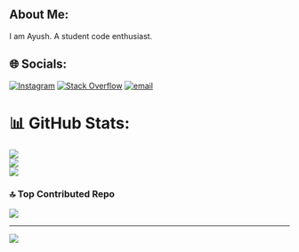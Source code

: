 ## About Me:
I am Ayush. A student code enthusiast.

## 🌐 Socials:
[![Instagram](https://img.shields.io/badge/Instagram-%23E4405F.svg?logo=Instagram&logoColor=white)](https://instagram.com/i.u._.sh) [![Stack Overflow](https://img.shields.io/badge/-Stackoverflow-FE7A16?logo=stack-overflow&logoColor=white)](https://stackoverflow.com/users/18746405) [![email](https://img.shields.io/badge/Email-D14836?logo=gmail&logoColor=white)](mailto:bhaleraoayush06@gmail.com)


# 📊 GitHub Stats:
![](https://github-readme-stats.vercel.app/api?username=ahhyoushh&theme=dark&hide_border=false&include_all_commits=true&count_private=true)<br/>
![](https://nirzak-streak-stats.vercel.app/?user=ahhyoushh&theme=dark&hide_border=false)<br/>
![](https://github-readme-stats.vercel.app/api/top-langs/?username=ahhyoushh&theme=dark&hide_border=false&include_all_commits=true&count_private=true&layout=compact)




### 🔝 Top Contributed Repo
![](https://github-contributor-stats.vercel.app/api?username=ahhyoushh&limit=5&theme=dark&combine_all_yearly_contributions=true)

---
[![](https://visitcount.itsvg.in/api?id=ahhyoushh&icon=0&color=0)](https://visitcount.itsvg.in)

<!-- Proudly created with GPRM ( https://gprm.itsvg.in ) -->
